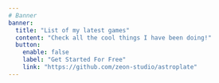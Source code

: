```yaml
---
# Banner
banner:
  title: "List of my latest games"
  content: "Check all the cool things I have been doing!"
  button:
    enable: false
    label: "Get Started For Free"
    link: "https://github.com/zeon-studio/astroplate"
---
```

